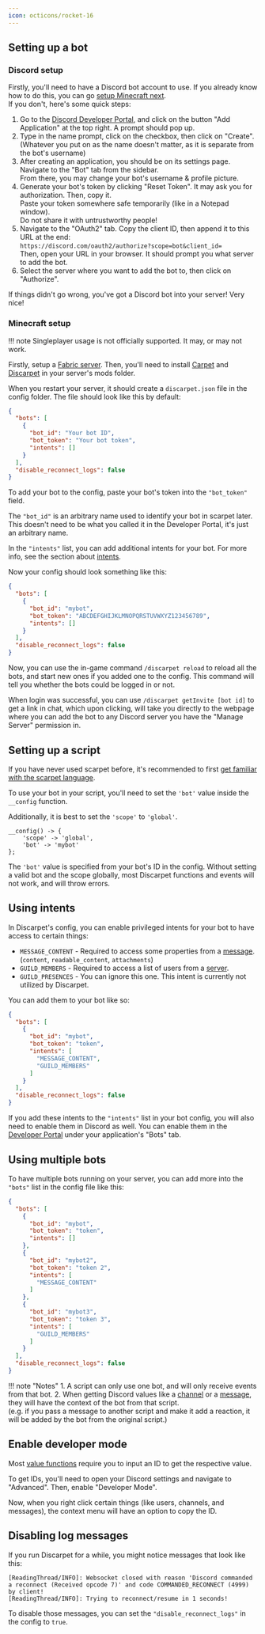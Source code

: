 ```yaml
---
icon: octicons/rocket-16
---
```



## Setting up a bot

### Discord setup

Firstly, you'll need to have a Discord bot account to use. If you already know how to do this, you can go [setup Minecraft next](#minecraft-setup).
<br>If you don't, here's some quick steps:

1. Go to the [Discord Developer Portal][portal], and click on the button "Add Application" at the top right. A prompt should pop up.
2. Type in the name prompt, click on the checkbox, then click on "Create".
   <br>(Whatever you put on as the name doesn't matter, as it is separate from the bot's username)
3. After creating an application, you should be on its settings page. Navigate to the "Bot" tab from the sidebar.
   <br>From there, you may change your bot's username & profile picture.
4. Generate your bot's token by clicking "Reset Token". It may ask you for authorization. Then, copy it.
   <br>Paste your token somewhere safe temporarily (like in a Notepad window).
   <br>Do not share it with untrustworthy people!
5. Navigate to the "OAuth2" tab. Copy the client ID, then append it to this URL at the end:
   <br>`https://discord.com/oauth2/authorize?scope=bot&client_id=`
   <br>Then, open your URL in your browser. It should prompt you what server to add the bot.
6. Select the server where you want to add the bot to, then click on "Authorize".

If things didn't go wrong, you've got a Discord bot into your server! Very nice!

### Minecraft setup

!!! note
    Singleplayer usage is not officially supported. It may, or may not work.

Firstly, setup a [Fabric server](https://fabricmc.net/use/server/). Then, you'll need to install [Carpet](https://modrinth.com/mod/carpet) and [Discarpet](https://modrinth.com/mod/discarpet) in your server's mods folder.

When you restart your server, it should create a `discarpet.json` file in the config folder. The file should look like this by default:

```json title="discarpet.json"
{
  "bots": [
    {
      "bot_id": "Your bot ID",
      "bot_token": "Your bot token",
      "intents": []
    }
  ],
  "disable_reconnect_logs": false
}
```

To add your bot to the config, paste your bot's token into the `"bot_token"` field.

The `"bot_id"` is an arbitrary name used to identify your bot in scarpet later.
This doesn't need to be what you called it in the Developer Portal,
it's just an arbitrary name.

In the `"intents"` list, you can add additional intents for your bot.
For more info, see the section about [intents](#using-intents).

Now your config should look something like this:

```json title="discarpet.json"
{
  "bots": [
    {
      "bot_id": "mybot",
      "bot_token": "ABCDEFGHIJKLMNOPQRSTUVWXYZ123456789",
      "intents": []
    }
  ],
  "disable_reconnect_logs": false
}
```

Now, you can use the in-game command `/discarpet reload` to reload all the bots, and start new ones if you added one to the config.
This command will tell you whether the bots could be logged in or not.

When login was successful, you can use `/discarpet getInvite [bot id]` to get a link in chat, which upon clicking,
will take you directly to the webpage where you can add the bot to any Discord server you have the "Manage Server" permission in.


## Setting up a script

If you have never used scarpet before,
it's recommended to first [get familiar with the scarpet language](https://github.com/gnembon/fabric-carpet/wiki/Scarpet).

<!-- Since Discarpet supports multiple bots at the same time, you need to specify which bot you want to use in your script.
This is done by specifying a `'bot'` to the config line, like this: -->

To use your bot in your script, you'll need to set the `'bot'` value inside the `__config` function.

Additionally, it is best to set the `'scope'` to `'global'`.

```sc title="my_script.sc"
__config() -> {
    'scope' -> 'global',
    'bot' -> 'mybot'
};
```

The `'bot'` value is specified from your bot's ID in the config.
Without setting a valid bot and the scope globally, most Discarpet functions and events will not work, and will throw errors.


## Using intents

In Discarpet's config, you can enable privileged intents for your bot to have access to certain things:

- `MESSAGE_CONTENT` - Required to access some properties from a [message](/values/message.md).
  <br>(`content`, `readable_content`, `attachments`)
- `GUILD_MEMBERS` - Required to access a list of users from a [server](/values/server.md).
- `GUILD_PRESENCES` - You can ignore this one. This intent is currently not utilized by Discarpet.

You can add them to your bot like so:

```json title="discarpet.json"
{
  "bots": [
    {
      "bot_id": "mybot",
      "bot_token": "token",
      "intents": [
        "MESSAGE_CONTENT",
        "GUILD_MEMBERS"
      ]
    }
  ],
  "disable_reconnect_logs": false
}
```

If you add these intents to the `"intents"` list in your bot config,
you will also need to enable them in Discord as well.
You can enable them in the [Developer Portal][portal] under your application's "Bots" tab.


## Using multiple bots

To have multiple bots running on your server,
you can add more into the `"bots"` list in the config file like this:

```json title="discarpet.json"
{
  "bots": [
    {
      "bot_id": "mybot",
      "bot_token": "token",
      "intents": []
    },
    {
      "bot_id": "mybot2",
      "bot_token": "token 2",
      "intents": [
        "MESSAGE_CONTENT"
      ]
    },
    {
      "bot_id": "mybot3",
      "bot_token": "token 3",
      "intents": [
        "GUILD_MEMBERS"
      ]
    }
  ],
  "disable_reconnect_logs": false
}
```

!!! note "Notes"
    1. A script can only use one bot, and will only receive events from that bot.
    2. When getting Discord values like a
    [channel](/functions/values/channel-from-id.md)
    or a
    [message](/functions/values/message-from-id.md),
    they will have the context of the bot from that script.
    <br>
    (e.g. if you pass a message to another script and make it add a reaction,
    it will be added by the bot from the original script.)


## Enable developer mode

Most [value functions][1] require you to input an ID to get the respective value.

To get IDs, you'll need to open your Discord settings and navigate to "Advanced". Then, enable "Developer Mode".

Now, when you right click certain things (like users, channels, and messages),
the context menu will have an option to copy the ID.


## Disabling log messages

If you run Discarpet for a while, you might notice messages that look like this:

```
[ReadingThread/INFO]: Websocket closed with reason 'Discord commanded a reconnect (Received opcode 7)' and code COMMANDED_RECONNECT (4999) by client!
[ReadingThread/INFO]: Trying to reconnect/resume in 1 seconds!
```

To disable those messages, you can set the `"disable_reconnect_logs"` in the config to `true`.


[1]: /functions/values/channel-from-id.md

[portal]: https://discord.com/developers/applications
